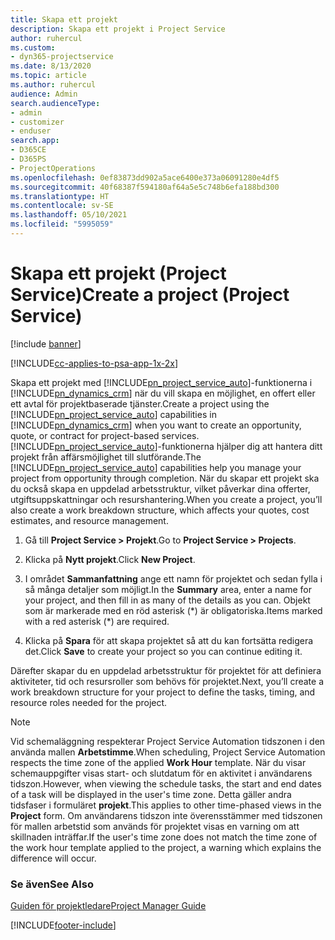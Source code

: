 ```yaml
---
title: Skapa ett projekt
description: Skapa ett projekt i Project Service
author: ruhercul
ms.custom:
- dyn365-projectservice
ms.date: 8/13/2020
ms.topic: article
ms.author: ruhercul
audience: Admin
search.audienceType:
- admin
- customizer
- enduser
search.app:
- D365CE
- D365PS
- ProjectOperations
ms.openlocfilehash: 0ef83873dd902a5ace6400e373a06091280e4df5
ms.sourcegitcommit: 40f68387f594180af64a5e5c748b6efa188bd300
ms.translationtype: HT
ms.contentlocale: sv-SE
ms.lasthandoff: 05/10/2021
ms.locfileid: "5995059"
---
```

# <a name="create-a-project-project-service"></a><span data-ttu-id="b7532-103">Skapa ett projekt (Project Service)</span><span class="sxs-lookup"><span data-stu-id="b7532-103">Create a project (Project Service)</span></span>

[!include [banner](../includes/psa-now-project-operations.md)]

[!INCLUDE[cc-applies-to-psa-app-1x-2x](../includes/cc-applies-to-psa-app-1x-2x.md)]

<span data-ttu-id="b7532-104">Skapa ett projekt med [!INCLUDE[pn_project_service_auto](../includes/pn-project-service-auto.md)]-funktionerna i [!INCLUDE[pn_dynamics_crm](../includes/pn-dynamics-crm.md)] när du vill skapa en möjlighet, en offert eller ett avtal för projektbaserade tjänster.</span><span class="sxs-lookup"><span data-stu-id="b7532-104">Create a project using the [!INCLUDE[pn_project_service_auto](../includes/pn-project-service-auto.md)] capabilities in [!INCLUDE[pn_dynamics_crm](../includes/pn-dynamics-crm.md)] when you want to create an opportunity, quote, or contract for project-based services.</span></span> <span data-ttu-id="b7532-105">[!INCLUDE[pn_project_service_auto](../includes/pn-project-service-auto.md)]-funktionerna hjälper dig att hantera ditt projekt från affärsmöjlighet till slutförande.</span><span class="sxs-lookup"><span data-stu-id="b7532-105">The [!INCLUDE[pn_project_service_auto](../includes/pn-project-service-auto.md)] capabilities help you manage your project from opportunity through completion.</span></span> <span data-ttu-id="b7532-106">När du skapar ett projekt ska du också skapa en uppdelad arbetsstruktur, vilket påverkar dina offerter, utgiftsuppskattningar och resurshantering.</span><span class="sxs-lookup"><span data-stu-id="b7532-106">When you create a project, you’ll also create a work breakdown structure, which affects your quotes, cost estimates, and resource management.</span></span>  
  
1.  <span data-ttu-id="b7532-107">Gå till **Project Service > Projekt**.</span><span class="sxs-lookup"><span data-stu-id="b7532-107">Go to **Project Service > Projects**.</span></span>  
  
2.  <span data-ttu-id="b7532-108">Klicka på **Nytt projekt**.</span><span class="sxs-lookup"><span data-stu-id="b7532-108">Click **New Project**.</span></span>  
  
3.  <span data-ttu-id="b7532-109">I området **Sammanfattning** ange ett namn för projektet och sedan fylla i så många detaljer som möjligt.</span><span class="sxs-lookup"><span data-stu-id="b7532-109">In the **Summary** area, enter a name for your project, and then fill in as many of the details as you can.</span></span> <span data-ttu-id="b7532-110">Objekt som är markerade med en röd asterisk (\*) är obligatoriska.</span><span class="sxs-lookup"><span data-stu-id="b7532-110">Items marked with a red asterisk (\*) are required.</span></span>  
  
4.  <span data-ttu-id="b7532-111">Klicka på **Spara** för att skapa projektet så att du kan fortsätta redigera det.</span><span class="sxs-lookup"><span data-stu-id="b7532-111">Click **Save** to create your project so you can continue editing it.</span></span>  
  
<span data-ttu-id="b7532-112">Därefter skapar du en uppdelad arbetsstruktur för projektet för att definiera aktiviteter, tid och resursroller som behövs för projektet.</span><span class="sxs-lookup"><span data-stu-id="b7532-112">Next, you’ll create a work breakdown structure for your project to define the tasks, timing, and resource roles needed for the project.</span></span>  

> [!NOTE]
> <span data-ttu-id="b7532-113">Vid schemaläggning respekterar Project Service Automation tidszonen i den använda mallen **Arbetstimme**.</span><span class="sxs-lookup"><span data-stu-id="b7532-113">When scheduling, Project Service Automation respects the time zone of the applied **Work Hour** template.</span></span> <span data-ttu-id="b7532-114">När du visar schemauppgifter visas start- och slutdatum för en aktivitet i användarens tidszon.</span><span class="sxs-lookup"><span data-stu-id="b7532-114">However, when viewing the schedule tasks, the start and end dates of a task will be displayed in the user's time zone.</span></span> <span data-ttu-id="b7532-115">Detta gäller andra tidsfaser i formuläret **projekt**.</span><span class="sxs-lookup"><span data-stu-id="b7532-115">This applies to other time-phased views in the **Project** form.</span></span> <span data-ttu-id="b7532-116">Om användarens tidszon inte överensstämmer med tidszonen för mallen arbetstid som används för projektet visas en varning om att skillnaden inträffar.</span><span class="sxs-lookup"><span data-stu-id="b7532-116">If the user's time zone does not match the time zone of the work hour template applied to the project, a warning which explains the difference will occur.</span></span> 
  
### <a name="see-also"></a><span data-ttu-id="b7532-117">Se även</span><span class="sxs-lookup"><span data-stu-id="b7532-117">See Also</span></span>  
 [<span data-ttu-id="b7532-118">Guiden för projektledare</span><span class="sxs-lookup"><span data-stu-id="b7532-118">Project Manager Guide</span></span>](../psa/project-manager-guide.md)


[!INCLUDE[footer-include](../includes/footer-banner.md)]